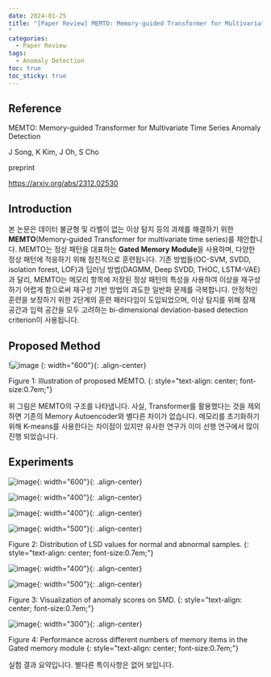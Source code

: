 ```yaml
---
date: 2024-01-25
title: "[Paper Review] MEMTO: Memory-guided Transformer for Multivariate Time Series Anomaly Detection
"
categories: 
  - Paper Review
tags: 
  - Anomaly Detection
toc: true  
toc_sticky: true 
---
```


## Reference

MEMTO: Memory-guided Transformer for Multivariate Time Series Anomaly Detection

J Song, K Kim, J Oh, S Cho

preprint

https://arxiv.org/abs/2312.02530

## Introduction

본 논문은 데이터 불균형 및 라벨이 없는 이상 탐지 등의 과제를 해결하기 위한 **MEMTO**(Memory-guided Transformer for multivariate time series)를 제안합니다. MEMTO는 정상 패턴을 대표하는 **Gated Memory Module**을 사용하며, 다양한 정상 패턴에 적응하기 위해 점진적으로 훈련됩니다. 기존 방법들(OC-SVM, SVDD, isolation forest, LOF)과 딥러닝 방법(DAGMM, Deep SVDD, THOC, LSTM-VAE)과 달리, MEMTO는 메모리 항목에 저장된 정상 패턴의 특성을 사용하여 이상을 재구성하기 어렵게 함으로써 재구성 기반 방법의 과도한 일반화 문제를 극복합니다. 안정적인 훈련을 보장하기 위한 2단계의 훈련 패러다임이 도입되었으며, 이상 탐지를 위해 잠재 공간과 입력 공간을 모두 고려하는 bi-dimensional deviation-based detection criterion이 사용됩니다. 


## Proposed Method

!![image](https://github.com/yunkio/SSL_Tutorial/assets/35906602/9b689061-e1ab-4466-8411-8e7b3eaaa2bb)
{: width="600"}{: .align-center} 

Figure 1: Illustration of proposed MEMTO.
{: style="text-align: center; font-size:0.7em;"}

위 그림은 MEMTO의 구조를 나타냅니다. 사실, Transformer를 활용했다는 것을 제외하면 기존의 Memory Autoencoder와 별다른 차이가 없습니다. 메모리를 초기화하기 위해 K-means를 사용한다는 차이점이 있지만 유사한 연구가 이미 선행 연구에서 많이 진행 되었습니다.

## Experiments 
![image](https://github.com/yunkio/SSL_Tutorial/assets/35906602/64b0a949-d6b0-487c-ac21-b8b73ccaaf89){: width="600"}{: .align-center} 

![image](https://github.com/yunkio/SSL_Tutorial/assets/35906602/693b6916-650e-43fc-9b7d-c5549c0cdb76){: width="400"}{: .align-center} 

![image](https://github.com/yunkio/SSL_Tutorial/assets/35906602/9ef56c5a-5c5e-4e8d-a8c7-d07ed83de1f6){: width="400"}{: .align-center} 

![image](https://github.com/yunkio/SSL_Tutorial/assets/35906602/68ee2f7e-0dd7-44c3-a479-7ad56dc0fe10){: width="500"}{: .align-center} 

Figure 2: Distribution of LSD values for normal and abnormal samples.
{: style="text-align: center; font-size:0.7em;"}

![image](https://github.com/yunkio/SSL_Tutorial/assets/35906602/0448d759-38ec-47b9-be00-56407055f570){: width="400"}{: .align-center} 

![image](https://github.com/yunkio/SSL_Tutorial/assets/35906602/fa43f4d8-640d-42a5-a4e1-5c2decbdd629){: width="500"}{: .align-center} 

Figure 3: Visualization of anomaly scores on SMD.
{: style="text-align: center; font-size:0.7em;"}

![image](https://github.com/yunkio/SSL_Tutorial/assets/35906602/dcf2cb1d-d1f1-42f1-a6d6-1a1eb6247fb9){: width="300"}{: .align-center} 

Figure 4: Performance across different numbers of memory items in the Gated memory module 
{: style="text-align: center; font-size:0.7em;"}

실험 결과 요약입니다. 별다른 특이사항은 없어 보입니다.
